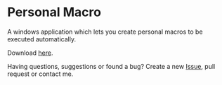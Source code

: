 # Personal Macro
A windows application which lets you create personal macros to be executed automatically.

Download [here](https://www.david-weichselbaum.com/user/downloads/Personal%20Macro.exe).

Having questions, suggestions or found a bug? Create a new [Issue](https://github.com/damr-/personal-macro/issues), pull request or contact me.
